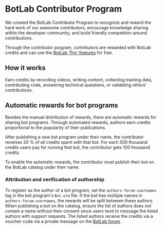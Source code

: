 # BotLab Contributor Program

We created the BotLab Contributor Program to recognize and reward the hard work of our awesome contributors, encourage knowledge sharing within the developer community, and build friendly competition around contributions.

Through the contributor program, contributors are rewarded with BotLab credits and can use the [BotLab 'Pro' features](https://botlab.org/pricing) for free.

## How it works

Earn credits by recording videos, writing content, collecting training data, contributing code, answering technical questions, or validating others' contributions.

## Automatic rewards for bot programs

Besides the manual distribution of rewards, there are automatic rewards for sharing bot programs.
Through automated rewards, authors earn credits proportional to the popularity of their publications.

After publishing a new bot program under their name, the contributor receives 20 % of all credits spent with that bot. For each 500 thousand credits users pay for running that bot, the contributor gets 100 thousand credits.

To enable the automatic rewards, the contributor must publish their bot on the BotLab catalog under their name.

### Attribution and verification of authorship

To register as the author of a bot program, set the `authors-forum-usernames` tag in the bot program's `Bot.elm` file. If the bot has multiple names in `authors-forum-usernames`, the rewards will be split between these authors.
When publishing a bot on the catalog, ensure the list of authors does not contain a name without their consent since users tend to message the listed authors with support requests.
The listed authors receive the credits via a voucher code via a private message on the [BotLab forum](https://forum.botlab.org).
